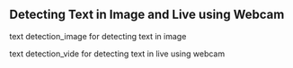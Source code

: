  ## Detecting Text in Image and Live using Webcam
 
 
text detection_image for detecting text in image 

text detection_vide for detecting text in live using webcam
